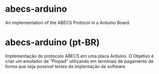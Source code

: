 # abecs-arduino
An implementation of the ABECS Protocol in a Arduino Board.

# abecs-arduino (pt-BR)
Implementação do protocolo ABECS em uma placa Arduino. O Objetivo é criar um emulador de "Pinpad" utilizando em terminais de pagamento de forma que seja possivel testes de implentação de software.
